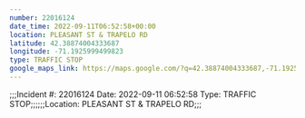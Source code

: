 ```yaml
---
number: 22016124
date_time: 2022-09-11T06:52:58+00:00
location: PLEASANT ST & TRAPELO RD
latitude: 42.38874004333687
longitude: -71.1925999499823
type: TRAFFIC STOP
google_maps_link: https://maps.google.com/?q=42.38874004333687,-71.1925999499823
---
```


;;;Incident #: 22016124   Date: 2022-09-11 06:52:58    Type: TRAFFIC STOP;;;;;;Location: PLEASANT ST & TRAPELO RD;;;
